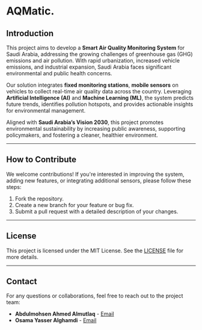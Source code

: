 # AQMatic.

## Introduction

This project aims to develop a **Smart Air Quality Monitoring System** for Saudi Arabia, addressing the growing challenges of greenhouse gas (GHG) emissions and air pollution. With rapid urbanization, increased vehicle emissions, and industrial expansion, Saudi Arabia faces significant environmental and public health concerns.

Our solution integrates **fixed monitoring stations**, **mobile sensors** on vehicles to collect real-time air quality data across the country. Leveraging **Artificial Intelligence (AI)** and **Machine Learning (ML)**, the system predicts future trends, identifies pollution hotspots, and provides actionable insights for environmental management.

Aligned with **Saudi Arabia’s Vision 2030**, this project promotes environmental sustainability by increasing public awareness, supporting policymakers, and fostering a cleaner, healthier environment.

---

## How to Contribute

We welcome contributions! If you're interested in improving the system, adding new features, or integrating additional sensors, please follow these steps:

1. Fork the repository.
2. Create a new branch for your feature or bug fix.
3. Submit a pull request with a detailed description of your changes.

---

## License

This project is licensed under the MIT License. See the [LICENSE](LICENSE) file for more details.

---

## Contact

For any questions or collaborations, feel free to reach out to the project team:

- **Abdulmohsen Ahmed Almutlaq** - [Email](mailto:2135011@kau.edu.sa)
- **Osama Yasser Alghamdi** - [Email](mailto:2137555@kau.edu.sa)
